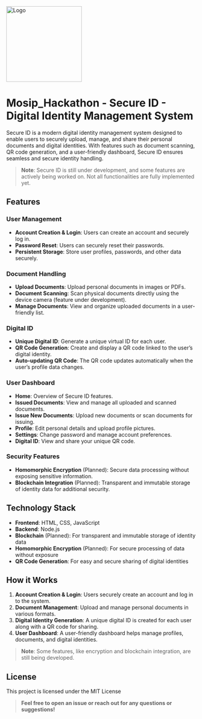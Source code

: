

<img src="secure_idlogo.png" alt="Logo" width="200" height="200">

# Mosip_Hackathon - Secure ID - Digital Identity Management System

Secure ID is a modern digital identity management system designed to enable users to securely upload, manage, and share their personal documents and digital identities. With features such as document scanning, QR code generation, and a user-friendly dashboard, Secure ID ensures seamless and secure identity handling.

> **Note**: Secure ID is still under development, and some features are actively being worked on. Not all functionalities are fully implemented yet.

## Features

### User Management
- **Account Creation & Login**: Users can create an account and securely log in.
- **Password Reset**: Users can securely reset their passwords.
- **Persistent Storage**: Store user profiles, passwords, and other data securely.

### Document Handling
- **Upload Documents**: Upload personal documents in images or PDFs.
- **Document Scanning**: Scan physical documents directly using the device camera (feature under development).
- **Manage Documents**: View and organize uploaded documents in a user-friendly list.

### Digital ID
- **Unique Digital ID**: Generate a unique virtual ID for each user.
- **QR Code Generation**: Create and display a QR code linked to the user’s digital identity.
- **Auto-updating QR Code**: The QR code updates automatically when the user’s profile data changes.

### User Dashboard
- **Home**: Overview of Secure ID features.
- **Issued Documents**: View and manage all uploaded and scanned documents.
- **Issue New Documents**: Upload new documents or scan documents for issuing.
- **Profile**: Edit personal details and upload profile pictures.
- **Settings**: Change password and manage account preferences.
- **Digital ID**: View and share your unique QR code.

### Security Features
- **Homomorphic Encryption** (Planned): Secure data processing without exposing sensitive information.
- **Blockchain Integration** (Planned): Transparent and immutable storage of identity data for additional security.

## Technology Stack

- **Frontend**: HTML, CSS, JavaScript
- **Backend**: Node.js
- **Blockchain** (Planned): For transparent and immutable storage of identity data
- **Homomorphic Encryption** (Planned): For secure processing of data without exposure
- **QR Code Generation**: For easy and secure sharing of digital identities

## How it Works

1. **Account Creation & Login**: Users securely create an account and log in to the system.
2. **Document Management**: Upload and manage personal documents in various formats.
3. **Digital Identity Generation**: A unique digital ID is created for each user along with a QR code for sharing.
4. **User Dashboard**: A user-friendly dashboard helps manage profiles, documents, and digital identities.

> **Note**: Some features, like encryption and blockchain integration, are still being developed.

## License

This project is licensed under the MIT License 



> **Feel free to open an issue or reach out for any questions or suggestions!**

